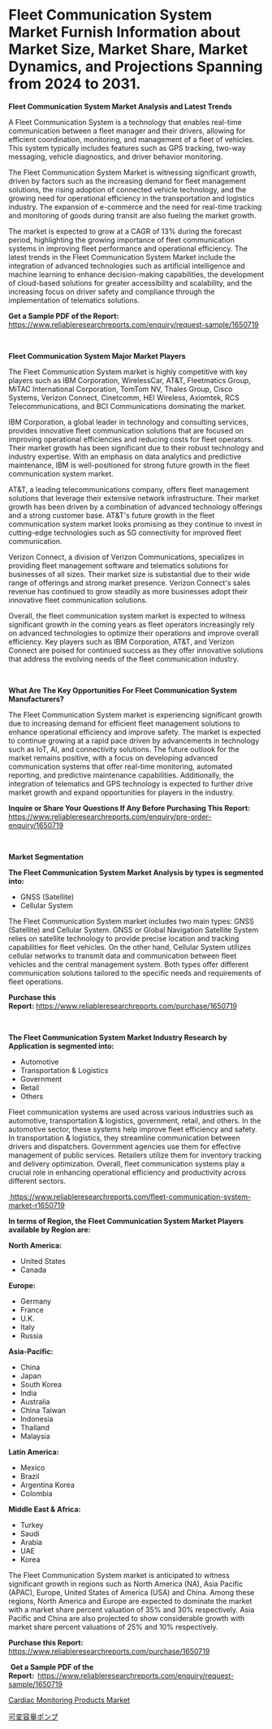 <p><h1>Fleet Communication System Market Furnish Information about Market Size, Market Share, Market Dynamics, and Projections Spanning from 2024 to 2031.</h1></p><p><strong>Fleet Communication System Market Analysis and Latest Trends</strong></p>
<p><p>A Fleet Communication System is a technology that enables real-time communication between a fleet manager and their drivers, allowing for efficient coordination, monitoring, and management of a fleet of vehicles. This system typically includes features such as GPS tracking, two-way messaging, vehicle diagnostics, and driver behavior monitoring.</p><p>The Fleet Communication System Market is witnessing significant growth, driven by factors such as the increasing demand for fleet management solutions, the rising adoption of connected vehicle technology, and the growing need for operational efficiency in the transportation and logistics industry. The expansion of e-commerce and the need for real-time tracking and monitoring of goods during transit are also fueling the market growth.</p><p>The market is expected to grow at a CAGR of 13% during the forecast period, highlighting the growing importance of fleet communication systems in improving fleet performance and operational efficiency. The latest trends in the Fleet Communication System Market include the integration of advanced technologies such as artificial intelligence and machine learning to enhance decision-making capabilities, the development of cloud-based solutions for greater accessibility and scalability, and the increasing focus on driver safety and compliance through the implementation of telematics solutions.</p></p>
<p><strong>Get a Sample PDF of the Report:&nbsp;</strong> <a href="https://www.reliableresearchreports.com/enquiry/request-sample/1650719">https://www.reliableresearchreports.com/enquiry/request-sample/1650719</a></p>
<p>&nbsp;</p>
<p><strong>Fleet Communication System Major Market Players</strong></p>
<p><p>The Fleet Communication System market is highly competitive with key players such as IBM Corporation, WirelessCar, AT&T, Fleetmatics Group, MiTAC International Corporation, TomTom NV, Thales Group, Cisco Systems, Verizon Connect, Cinetcomm, HEI Wireless, Axiomtek, RCS Telecommunications, and BCI Communications dominating the market.</p><p>IBM Corporation, a global leader in technology and consulting services, provides innovative fleet communication solutions that are focused on improving operational efficiencies and reducing costs for fleet operators. Their market growth has been significant due to their robust technology and industry expertise. With an emphasis on data analytics and predictive maintenance, IBM is well-positioned for strong future growth in the fleet communication system market.</p><p>AT&T, a leading telecommunications company, offers fleet management solutions that leverage their extensive network infrastructure. Their market growth has been driven by a combination of advanced technology offerings and a strong customer base. AT&T's future growth in the fleet communication system market looks promising as they continue to invest in cutting-edge technologies such as 5G connectivity for improved fleet communication.</p><p>Verizon Connect, a division of Verizon Communications, specializes in providing fleet management software and telematics solutions for businesses of all sizes. Their market size is substantial due to their wide range of offerings and strong market presence. Verizon Connect's sales revenue has continued to grow steadily as more businesses adopt their innovative fleet communication solutions.</p><p>Overall, the fleet communication system market is expected to witness significant growth in the coming years as fleet operators increasingly rely on advanced technologies to optimize their operations and improve overall efficiency. Key players such as IBM Corporation, AT&T, and Verizon Connect are poised for continued success as they offer innovative solutions that address the evolving needs of the fleet communication industry.</p></p>
<p>&nbsp;</p>
<p><strong>What Are The Key Opportunities For Fleet Communication System Manufacturers?</strong></p>
<p><p>The Fleet Communication System market is experiencing significant growth due to increasing demand for efficient fleet management solutions to enhance operational efficiency and improve safety. The market is expected to continue growing at a rapid pace driven by advancements in technology such as IoT, AI, and connectivity solutions. The future outlook for the market remains positive, with a focus on developing advanced communication systems that offer real-time monitoring, automated reporting, and predictive maintenance capabilities. Additionally, the integration of telematics and GPS technology is expected to further drive market growth and expand opportunities for players in the industry.</p></p>
<p><strong>Inquire or Share Your Questions If Any Before Purchasing This Report:</strong> <a href="https://www.reliableresearchreports.com/enquiry/pre-order-enquiry/1650719">https://www.reliableresearchreports.com/enquiry/pre-order-enquiry/1650719</a></p>
<p>&nbsp;</p>
<p><strong>Market Segmentation</strong></p>
<p><strong>The Fleet Communication System Market Analysis by types is segmented into:</strong></p>
<p><ul><li>GNSS (Satellite)</li><li>Cellular System</li></ul></p>
<p><p>The Fleet Communication System market includes two main types: GNSS (Satellite) and Cellular System. GNSS or Global Navigation Satellite System relies on satellite technology to provide precise location and tracking capabilities for fleet vehicles. On the other hand, Cellular System utilizes cellular networks to transmit data and communication between fleet vehicles and the central management system. Both types offer different communication solutions tailored to the specific needs and requirements of fleet operations.</p></p>
<p><strong>Purchase this Report:&nbsp;</strong><a href="https://www.reliableresearchreports.com/purchase/1650719">https://www.reliableresearchreports.com/purchase/1650719</a></p>
<p>&nbsp;</p>
<p><strong>The Fleet Communication System Market Industry Research by Application is segmented into:</strong></p>
<p><ul><li>Automotive</li><li>Transportation & Logistics</li><li>Government</li><li>Retail</li><li>Others</li></ul></p>
<p><p>Fleet communication systems are used across various industries such as automotive, transportation & logistics, government, retail, and others. In the automotive sector, these systems help improve fleet efficiency and safety. In transportation & logistics, they streamline communication between drivers and dispatchers. Government agencies use them for effective management of public services. Retailers utilize them for inventory tracking and delivery optimization. Overall, fleet communication systems play a crucial role in enhancing operational efficiency and productivity across different sectors.</p></p>
<p><a href="https://www.reliableresearchreports.com/fleet-communication-system-market-r1650719">&nbsp;https://www.reliableresearchreports.com/fleet-communication-system-market-r1650719</a></p>
<p><strong>In terms of Region, the Fleet Communication System Market Players available by Region are:</strong></p>
<p>
    <p> <strong> North America: </strong>
        <ul>
            <li>United States</li>
            <li>Canada</li>
        </ul>
        </p> 
    <p> <strong> Europe: </strong>
        <ul>
            <li>Germany</li>
            <li>France</li>
            <li>U.K.</li>
            <li>Italy</li>
            <li>Russia</li>
        </ul>
        </p> 
    <p> <strong> Asia-Pacific: </strong>
        <ul>
            <li>China</li>
            <li>Japan</li>
            <li>South Korea</li>
            <li>India</li>
            <li>Australia</li>
            <li>China Taiwan</li>
            <li>Indonesia</li>
            <li>Thailand</li>
            <li>Malaysia</li>
        </ul>
        </p> 
    <p> <strong> Latin America: </strong>
        <ul>
            <li>Mexico</li>
            <li>Brazil</li>
            <li>Argentina Korea</li>
            <li>Colombia</li>
        </ul>
        </p> 
    <p> <strong> Middle East & Africa: </strong>
        <ul>
            <li>Turkey</li>
            <li>Saudi</li>
            <li>Arabia</li>
            <li>UAE</li>
            <li>Korea</li>
        </ul>
    </p>
    </p>
<p><p>The Fleet Communication System market is anticipated to witness significant growth in regions such as North America (NA), Asia Pacific (APAC), Europe, United States of America (USA) and China. Among these regions, North America and Europe are expected to dominate the market with a market share percent valuation of 35% and 30% respectively. Asia Pacific and China are also projected to show considerable growth with market share percent valuations of 25% and 10% respectively.</p></p>
<p><strong>Purchase this Report: </strong><a href="https://www.reliableresearchreports.com/purchase/1650719">https://www.reliableresearchreports.com/purchase/1650719</a></p>
<p>&nbsp;<strong>Get a Sample PDF of the Report:&nbsp;&nbsp;</strong><a href="https://www.reliableresearchreports.com/enquiry/request-sample/1650719">https://www.reliableresearchreports.com/enquiry/request-sample/1650719</a></p>
<p><strong></strong></p>
<p><p><a href="https://view.publitas.com/reportprime-1/cardiac-monitoring-products-market-exploring-market-share-market-trends-and-future-growth/">Cardiac Monitoring Products Market</a></p><p><a href="https://github.com/mares423/Market-Research-Report-List-1/blob/main/350692259744.md">可変容量ポンプ</a></p></p>